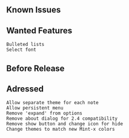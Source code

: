 Known Issues
------------

Wanted Features
---------------
    Bulleted lists
    Select font

Before Release
--------------

Adressed
--------
    Allow separate theme for each note
    Allow persistent menu
    Remove 'expand' from options
    Remove about dialog for 2.4 compatibility
    Remove show button and change icon for hide
    Change themes to match new Mint-x colors
